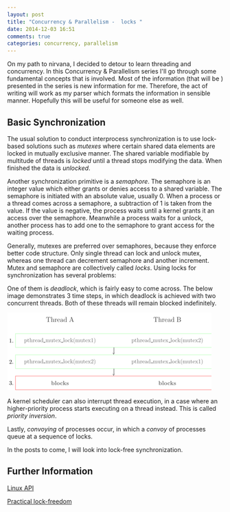 ```yaml
---
layout: post
title: "Concurrency & Parallelism -  locks "
date: 2014-12-03 16:51
comments: true
categories: concurrency, parallelism
---
```


On my path to nirvana, I decided to detour to learn threading and concurrency. In this Concurrency & Parallelism series I'll go through some fundamental concepts that is involved. Most of the information (that will be ) presented in the series is new information for me. Therefore, the act of writing will work as my parser which formats the information in sensible manner. Hopefully this will be useful for someone else as well.

## Basic Synchronization

The usual solution to conduct interprocess synchronization is to use lock-based solutions such as _mutexes_ where certain shared data elements are locked in mutually exclusive manner. The shared variable modifiable by multitude of threads is _locked_ until a thread stops modifying the data. When finished the data is _unlocked_.

 Another synchronization primitive is a _semaphore_. The semaphore is an integer value  which either grants or denies access to a shared variable. The semaphore is initiated with an absolute value, usually 0. When a process or a thread comes across a semaphore, a subtraction of 1 is taken from the value. If the value is negative, the process waits until a kernel grants it an access over the semaphore. Meanwhile a process waits for a unlock, another process has to add one to the semaphore to grant access for the waiting process. 

Generally, mutexes are preferred over semaphores, because they enforce better code structure. Only single thread can lock and unlock mutex, whereas one thread can decrement semaphore and another increment. Mutex and semaphore are collectively called _locks_. Using locks for synchronization has several problems: 

One of them is _deadlock_, which is fairly easy to come across. The below image demonstrates 3 time steps, in which deadlock is achieved with two concurrent threads. Both of these threads will remain blocked indefinitely. 

![Deadlock](/assets/deadlock.png)

A kernel scheduler can also interrupt thread execution, in a case where an higher-priority process starts executing on a thread instead. This is called _priority inversion_. 

Lastly, _convoying_ of processes occur, in which a _convoy_ of processes queue at a sequence of locks.

In the posts to come, I will look into lock-free synchronization.   
 
## Further Information

[Linux API](http://man7.org/tlpi/)

[Practical lock-freedom](http://www.cl.cam.ac.uk/techreports/UCAM-CL-TR-579.pdf)

